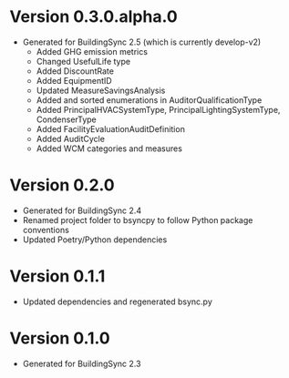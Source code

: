 # Version 0.3.0.alpha.0

* Generated for BuildingSync 2.5 (which is currently develop-v2)
    * Added GHG emission metrics
    * Changed UsefulLife type
    * Added DiscountRate
    * Added EquipmentID
    * Updated MeasureSavingsAnalysis
    * Added and sorted enumerations in AuditorQualificationType
    * Added PrincipalHVACSystemType, PrincipalLightingSystemType, CondenserType
    * Added FacilityEvaluationAuditDefinition
    * Added AuditCycle
    * Added WCM categories and measures

# Version 0.2.0

* Generated for BuildingSync 2.4
* Renamed project folder to bsyncpy to follow Python package conventions
* Updated Poetry/Python dependencies

# Version 0.1.1

* Updated dependencies and regenerated bsync.py

# Version 0.1.0

* Generated for BuildingSync 2.3